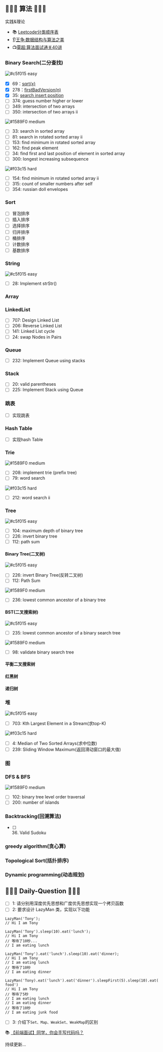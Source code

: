 ## 🏃🏃🏃 算法 🏃🏃🏃‍
实践&理论
+ 📚 [Leetcode分类顺序表](https://cspiration.com/leetcodeClassification#10301)
+ 👂[王争:数据结构与算法之美](https://time.geekbang.org/column/article/42733)
+ 📺[覃超:算法面试通关40讲](https://time.geekbang.org/course/intro/130)


### Binary Search(二分查找)
![#c5f015](https://placehold.it/15/34a853/000000?text=+) easy
- [x] 69：[sqrt(x)](./sqrt.py)	
- [x] 278：[firstBadVersion(n)](./firstBadVersion.py)
- [x] 35: [search insert position](./searchInsert.py)
- [ ] 374: guess number higher or lower
- [ ] 349: intersection of two arrays
- [ ] 350: intersection of two arrays ii

![#1589F0](https://placehold.it/15/fa8919/000000?text=+) medium

- [ ] 33: search in sorted array
- [ ] 81: search in rotated sorted array ii
- [ ] 153: find minimum in rotated sorted array
- [ ] 162: find peak element
- [ ] 34: find first and last position of element in sorted array
- [ ] 300: longest increasing subsequence

![#f03c15](https://placehold.it/15/f03c15/000000?text=+) hard
- [ ] 154: find minimum in rotated sorted array ii
- [ ] 315: count of smaller numbers after self
- [ ] 354: russian doll envelopes

### Sort
- [ ] 冒泡排序
- [ ] 插入排序
- [ ] 选择排序
- [ ] 归并排序
- [ ] 桶排序
- [ ] 计数排序
- [ ] 基数排序

### String
![#c5f015](https://placehold.it/15/34a853/000000?text=+) easy 

- [ ] 28: Implement strStr() 

### Array

### LinkedList
- [ ] 707: Design  Linked List
- [ ] 206: Reverse Linked List
- [ ] 141: Linked List cycle
- [ ] 24: swap Nodes in Pairs

### Queue
- [ ] 232: Implement Queue using stacks

### Stack
- [ ] 20: valid parentheses
- [ ] 225: Implement Stack using Queue

### 跳表
- [ ] 实现跳表

### Hash Table
- [ ] 实现hash Table

### Trie

![#1589F0](https://placehold.it/15/fa8919/000000?text=+) medium
- [ ] 208: implement trie (prefix tree)
- [ ] 79: word search

![#f03c15](https://placehold.it/15/f03c15/000000?text=+) hard
- [ ] 212: word search ii

### Tree

![#c5f015](https://placehold.it/15/34a853/000000?text=+) easy
- [ ] 104: maximum depth of binary tree
- [ ] 226: invert binary tree
- [ ] 112: path sum

#### Binary Tree(二叉树)
![#c5f015](https://placehold.it/15/34a853/000000?text=+) easy
- [ ] 226: invert Binary Tree(反转二叉树)
- [ ] 112: Path Sum

![#1589F0](https://placehold.it/15/fa8919/000000?text=+) medium
- [ ] 236: lowest common ancestor of a binary tree

#### BST(二叉搜索树)
![#c5f015](https://placehold.it/15/34a853/000000?text=+) easy
- [ ] 235: lowest common ancestor of a binary search tree

![#1589F0](https://placehold.it/15/fa8919/000000?text=+) medium
- [ ] 98: validate binary search tree

#### 平衡二叉搜索树

#### 红黑树

#### 递归树

### 堆
![#c5f015](https://placehold.it/15/34a853/000000?text=+) easy
- [ ] 703: Kth Largest Element in a Stream(求top-K)

![#f03c15](https://placehold.it/15/f03c15/000000?text=+) hard
- [ ] 4: Median of Two Sorted Arrays(求中位数)
- [ ] 239: Sliding Window Maximum(返回滑动窗口的最大值)

### 图

### DFS & BFS
![#1589F0](https://placehold.it/15/fa8919/000000?text=+) medium
- [ ] 102: binary tree level order traversal
- [ ] 200: number of islands

### Backtracking(回溯算法)
- [ ] 36. Valid Sudoku

### greedy algorithm(贪心算)

### Topological Sort(括扑排序)

### Dynamic programming(动态规划)


## 🍻🍻🍻 Daily-Question 🍻🍻🍻

- [ ] 1: 请分别用深度优先思想和广度优先思想实现一个拷贝函数
- [ ] 2: 要求设计 LazyMan 类，实现以下功能
```
LazyMan('Tony');
// Hi I am Tony

LazyMan('Tony').sleep(10).eat('lunch');
// Hi I am Tony
// 等待了10秒...
// I am eating lunch

LazyMan('Tony').eat('lunch').sleep(10).eat('dinner);
// Hi I am Tony
// I am eating lunch
// 等待了10秒
// I am eating dinner

LazyMan('Tony).eat('lunch').eat('dinner').sleepFirst(5).sleep(10).eat('junk food')
// Hi I am Tony
// 等待了5秒
// I am eating lunch
// I am eating dinner
// 等待了10秒
// I am eating junk food
```
- [ ] 3: 介绍下`Set、Map、WeakSet、WeakMap`的区别


📚 [【前端面试】同学，你会手写代码吗？](https://juejin.im/post/5c9edb066fb9a05e267026dc#heading-13)


持续更新...